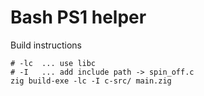 # Bash PS1 helper

Build instructions

```text
# -lc  ... use libc
# -I   ... add include path -> spin_off.c
zig build-exe -lc -I c-src/ main.zig
```

